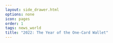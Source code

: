 ```yaml
---
layout: side_drawer.html
options: none
icon: pages
order: 1
tags: news_world
title: "2022: The Year of the One-Card Wallet"
---
```

